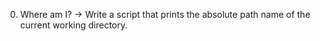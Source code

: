 0. Where am I? -> Write a script that prints the absolute path name of the current working directory.
